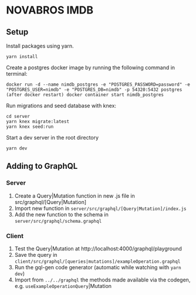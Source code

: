 # NOVABROS IMDB

## Setup

Install packages using yarn.

`yarn install`

Create a postgres docker image by running the following command in terminal:

```
docker run -d --name nimdb_postgres -e "POSTGRES_PASSWORD=password" -e "POSTGRES_USER=nimdb" -e "POSTGRES_DB=nimdb" -p 54320:5432 postgres
(after docker restart) docker container start nimdb_postgres
```

Run migrations and seed database with knex:

```
cd server
yarn knex migrate:latest
yarn knex seed:run
```

Start a dev server in the root directory

`yarn dev`

## Adding to GraphQL

### Server
1. Create a Query|Mutation function in new .js file in src/graphql/[Query|Mutation]
2. Import new function in `server/src/graphql/[Query|Mutation]/index.js`
3. Add the new function to the schema in `server/src/graphql/schema.graphql`

### Client
1. Test the Query|Mutation at http://localhost:4000/graphql/playground
2. Save the query in `client/src/graphql/[queries|mutations]/exampleOperation.graphql`
3. Run the gql-gen code generator (automatic while watching with `yarn dev`)
4. Import from `../../graphql` the methods made available via the codegen, e.g. `useExampleOperationQuery`|Mutation
